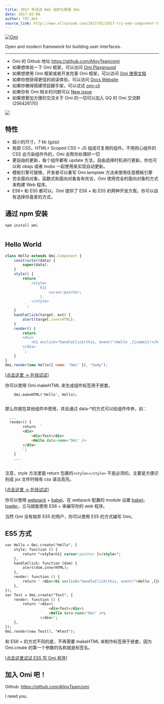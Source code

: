 ```yaml
---
title: 2017 年试试 Web 组件化框架 Omi
date: 2017-02-08
author: TAT.dnt
source_link: http://www.alloyteam.com/2017/02/2017-try-web-component-framework-omi/
---
```


<!-- {% raw %} - for jekyll -->

[![Omi](http://images2015.cnblogs.com/blog/105416/201701/105416-20170120114244046-622856943.png)](https://github.com/AlloyTeam/omi)

Open and modern framework for building user interfaces.

* * *

-   Omi 的 Github 地址 <https://github.com/AlloyTeam/omi>
-   如果想体验一下 Omi 框架，可以访问 [Omi Playground](http://alloyteam.github.io/omi/example/playground/)
-   如果想使用 Omi 框架或者开发完善 Omi 框架，可以访问 [Omi 使用文档](https://github.com/AlloyTeam/omi/tree/master/docs#omi使用文档)
-   如果你想获得更佳的阅读体验，可以访问 [Docs Website](http://alloyteam.github.io/omi/website/docs.html)
-   如果你懒得搭建项目脚手架，可以试试 [omi-cli](https://github.com/AlloyTeam/omi/tree/master/cli)
-   如果你有 Omi 相关的问题可以 [New issue](https://github.com/AlloyTeam/omi/issues/new)
-   如果想更加方便的交流关于 Omi 的一切可以加入 QQ 的 Omi 交流群 (256426170)

![](http://images2015.cnblogs.com/blog/105416/201702/105416-20170208095745213-1049686133.png)

## 特性

-   超小的尺寸，7 kb (gzip)
-   局部 CSS，HTML+ Scoped CSS + JS 组成可复用的组件。不用担心组件的 CSS 会污染组件外的，Omi 会帮你处理好一切
-   更自由的更新，每个组件都有 update 方法，自由选择时机进行更新。你也可以和 obajs 或者 mobx 一起使用来实现自动更新。
-   模板引擎可替换，开发者可以重写 Omi.template 方法来使用任意模板引擎
-   完全面向对象，函数式和面向对象各有优劣，Omi 使用完全的面向对象的方式来构建 Web 程序。
-   ES6+ 和 ES5 都可以，Omi 提供了 ES6 + 和 ES5 的两种开发方案。你可以自有选择你喜爱的方式。

## 通过 npm 安装

    npm install omi
     

## Hello World

```javascript
class Hello extends Omi.Component {
    constructor(data) {
        super(data);
    }
    style() {
        return `
            <style>
                h1{
                    cursor:pointer;
                }
            </style>
         `;
    }
    handleClick(target, evt) {
        alert(target.innerHTML);
    }
    render() {
        return `
        <div>
            <h1 onclick="handleClick(this, event)">Hello ,{{name}}!</h1>
        </div>
        `;
    }
}
Omi.render(new Hello({ name: "Omi" }), "body");
```

[\[点击这里 -> 在线试试\]](http://alloyteam.github.io/omi/website/redirect.html?type=hello)

你可以使用 Omi.makeHTML 来生成组件标签用于嵌套。

        Omi.makeHTML('Hello', Hello);
     

那么你就在其他组件中使用，并且通过 data-\*的方式可以给组件传参，如：

```html
  ...
  render() {
        return  `
        <div>
            <div>Test</div>
            <Hello data-name="Omi" />
        </div>
        `;
    }
    ...
 
```

注意，style 方法里面 return 包裹的`<style></style>` 不是必须的。主要是方便识别成 jsx 文件时候有 css 语法高亮。

[\[点击这里 -> 在线试试\]](http://alloyteam.github.io/omi/website/redirect.html?type=hello_nest)

你可以使用 [webpack](https://webpack.github.io/) + [babel](http://babeljs.io/)，在 webpack 配置的 module 设置 [babel-loader](https://github.com/babel/babel-loader)，立马就能使用 ES6 + 来编写你的 web 程序。

当然 Omi 没有抛弃 ES5 的用户，你可以使用 ES5 的方式编写 Omi。

## ES5 方式

```html
var Hello = Omi.create("Hello", {
    style: function () {
        return "<style>h1{ cursor:pointer }</style>";
    },
    handleClick: function (dom) {
        alert(dom.innerHTML);
    },
    render: function () {
        return ' <div><h1 onclick="handleClick(this, event)">Hello ,{{name}}!</h1></div>';
    },
});
var Test = Omi.create("Test", {
    render: function () {
        return '<div>\
                    <div>Test</div>\
                    <Hello data-name="Omi" />\
                </div>';
    },
});
Omi.render(new Test(), "#test");
```

和 ES6 + 的方式不同的是，不再需要 makeHTML 来制作标签用于嵌套，因为 Omi.create 的第一个参数的名称就是标签名。

[\[点击这里试试 ES5 写 Omi 程序\]](http://alloyteam.github.io/omi/website/redirect.html?type=hello_es5)

## 加入 Omi 吧！

Github: <https://github.com/AlloyTeam/omi>

I need you.

<!-- {% endraw %} - for jekyll -->